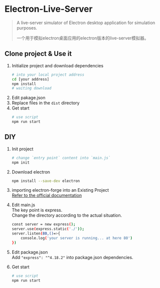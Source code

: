 # Electron-Live-Server

> A live-server simulator of Electron desktop application for simulation purposes.
> 
> 一个用于模拟electron桌面应用的electron版本的live-server模拟器。

## Clone project & Use it
1. Initialize project and download dependencies
    ```bash
    # into your local project address
    cd [your address]
    npm install
    # waiting download
    ```
2. Edit pakage.json
3. Replace files in the `dist` directory
4. Get start
    ```bash
    # use script
    npm run start
    ```


## DIY

1. Init project
    ```bash
    # change `entry point` content into `main.js`
    npm init
    ```

2. Download electron
    ```bash
    npm install --save-dev electron
    ```

3. importing electron-forge into an Existing Project<br/>
    [Refer to the official documentation](https://www.electronforge.io/import-existing-project)

4. Edit main.js<br/>
    The key point is express.<br/>
    Change the directory according to the actual situation.
    ```bash
    const server = new express();
    server.use(express.static('./'));
    server.listen(80,()=>{
        console.log('your server is running... at here 80')
    })
    ```

5. Edit package.json<br/>
    Add `"express": "^4.18.2"` into package.json dependencies.

6. Get start
    ```bash
    # use script
    npm run start
    ```